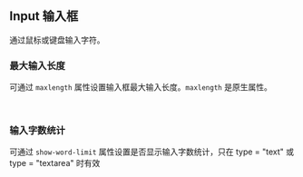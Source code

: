 <div class="demo-header">
<p class="overviewicon">
  <span class="wapi-form-span"/>
</p>

## Input 输入框

<nova-uxlink widget-name="Input"></nova-uxlink>

通过鼠标或键盘输入字符。

</div>

### 最大输入长度

可通过 `maxlength` 属性设置输入框最大输入长度。`maxlength` 是原生属性。

<nova-demo-view link="input/maxlength.vue"></nova-demo-view>

<br />

### 输入字数统计

可通过 `show-word-limit` 属性设置是否显示输入字数统计，只在 type = "text" 或 type = "textarea" 时有效

<nova-demo-view link="input/show-word-limit.vue"></nova-demo-view>

<br />
